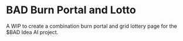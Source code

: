 # **BAD Burn Portal and Lotto**

A WIP to create a combination burn portal and grid lottery page for the $BAD Idea AI project.
